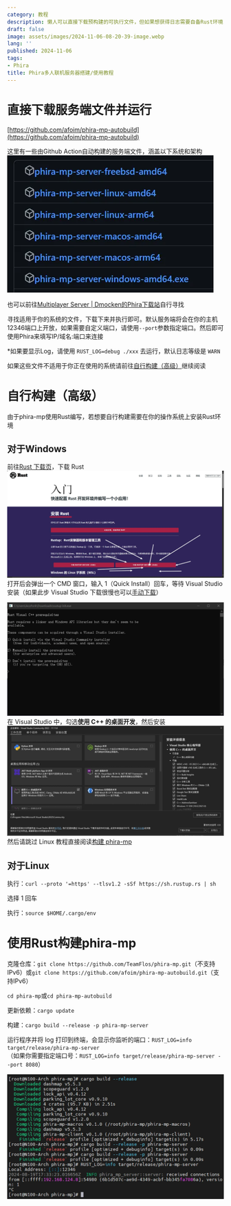 ```yaml
---
category: 教程
description: 懒人可以直接下载预构建的可执行文件，但如果想获得日志需要自备Rust环境
draft: false
image: assets/images/2024-11-06-08-20-39-image.webp
lang: ''
published: 2024-11-06
tags:
- Phira
title: Phira多人联机服务器搭建/使用教程
---
```

# 直接下载服务端文件并运行

[https://github.com/afoim/phira-mp-autobuild](https://github.com/afoim/phira-mp-autobuild)

这里有一些由Github Action自动构建的服务端文件，涵盖以下系统和架构![](assets/images/2024-11-06-08-28-34-image.webp)

也可以前往[Multiplayer Server | Dmocken的Phira下载站](https://phira.dmocken.top/Multiplayer%20Server%E5%A4%9A%E4%BA%BA%E6%B8%B8%E6%88%8F%E6%9C%8D%E5%8A%A1%E5%99%A8)自行寻找

寻找适用于你的系统的文件，下载下来并执行即可。默认服务端将会在你的主机12346端口上开放，如果需要自定义端口，请使用`--port`参数指定端口。然后即可使用Phira来填写IP/域名:端口来连接

*如果要显示Log，请使用 `RUST_LOG=debug ./xxx` 去运行，默认日志等级是 `WARN`

如果这些文件不适用于你正在使用的系统请前往[自行构建（高级）](#自行构建高级)继续阅读

# 自行构建（高级）

由于phira-mp使用Rust编写，若想要自行构建需要在你的操作系统上安装Rust环境

## 对于Windows

前往[Rust 下载页](https://www.rust-lang.org/zh-CN/learn/get-started)，下载 Rust  ![](assets/images/2024-11-06-09-57-44-6b333b87e835dfa299b0c3c95e5ea4e0.webp)
打开后会弹出一个 CMD 窗口，输入 1（Quick Install）回车，等待 Visual Studio 安装（如果此步 Visual Studio 下载很慢也可以[手动下载](https://visualstudio.microsoft.com/zh-hans/downloads/)）  

![](assets/images/2024-11-06-09-57-49-61b4d36dc8cd1ce47da66be5e2a920cd.webp)在 Visual Studio 中，勾选**使用 C++ 的桌面开发**，然后安装  
![](assets/images/2024-11-06-09-58-05-390c775c83dc245b0690fda699bfee5f.webp)然后请跳过 Linux 教程直接阅读[构建 phira-mp]()

## 对于Linux

执行：`curl --proto '=https' --tlsv1.2 -sSf https://sh.rustup.rs | sh`

选择 1 回车

执行：`source $HOME/.cargo/env`

# 使用Rust构建phira-mp

克隆仓库：`git clone https://github.com/TeamFlos/phira-mp.git`（不支持IPv6）或`git clone https://github.com/afoim/phira-mp-autobuild.git`（支持IPv6）

`cd phira-mp`或`cd phira-mp-autobuild`

更新依赖：`cargo update`

构建：`cargo build --release -p phira-mp-server`

运行程序并将 log 打印到终端，会显示你监听的端口：`RUST_LOG=info target/release/phira-mp-server`  
（如果你需要指定端口号：`RUST_LOG=info target/release/phira-mp-server --port 8080`）

![](assets/images/2024-11-06-10-14-36-0dce4358b21773ae1261e7fc39339c32.webp)

